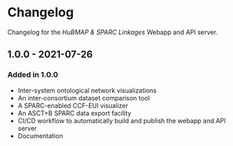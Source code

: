 # Changelog

Changelog for the *HuBMAP & SPARC Linkages* Webapp and API server.

## 1.0.0 - 2021-07-26

### Added in 1.0.0

* Inter-system ontological network visualizations
* An inter-consortium dataset comparison tool
* A SPARC-enabled CCF-EUI visualizer
* An ASCT+B SPARC data export facility
* CI/CD workflow to automatically build and publish the webapp and API server
* Documentation
